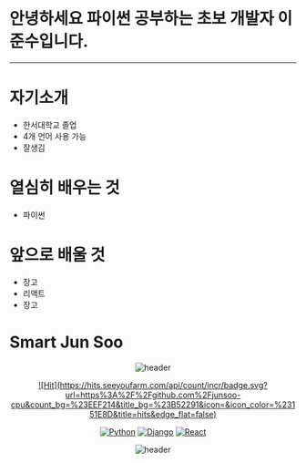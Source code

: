 # 안녕하세요 파이썬 공부하는 초보 개발자 이준수입니다.
-------------------------
# 자기소개
+ 한서대학교 졸업
+ 4개 언어 사용 가능
+ 잘생김

# 열심히 배우는 것
+ 파이썬

# 앞으로 배울 것
+ 장고
+ 리액트
+ 장고

# Smart Jun Soo


<div align=center>

  ![header](https://capsule-render.vercel.app/api?type=wave&color=auto&height=300&section=header&text=DevpSoo&fontSize=90)

  
  [![Hit](https://hits.seeyoufarm.com/api/count/incr/badge.svg?url=https%3A%2F%2Fgithub.com%2Fjunsoo- cpu&count_bg=%23EEF214&title_bg=%23B52291&icon=&icon_color=%23151E8D&title=hits&edge_flat=false)](https://hits.seeyoufarm.com)
  
  [![Python](https://img.shields.io/badge/Python-3776AB?style=flat-square&logo=Python&logoColor=black)](github.com/Joowon0220/TODO-List)
  [![Django](https://img.shields.io/badge/Django-092E20?style=flat-square&logo=Django&logoColor=green)](github.com/Joowon0220/TODO-List)
  [![React](https://img.shields.io/badge/React-61DAFB?style=flat-square&logo=React&logoColor=black)](github.com/Joowon0220/TODO-List)
<div align=center>



![header](https://capsule-render.vercel.app/api?type=rounded&color=gradient&text=%20passion!%20&height=300&fontSize=100&textBg=true)

